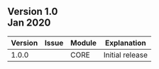 ## Version 1.0 <div>Jan 2020</div>

|Version | Issue    | Module   | Explanation
|--------|----------|----------|----------------------------------
| 1.0.0  |          | CORE     | Initial release
